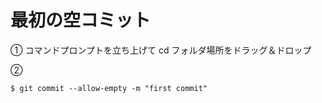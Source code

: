 # 最初の空コミット
①
コマンドプロンプトを立ち上げて
cd フォルダ場所をドラッグ＆ドロップ

②
```shell
$ git commit --allow-empty -m "first commit"
```
